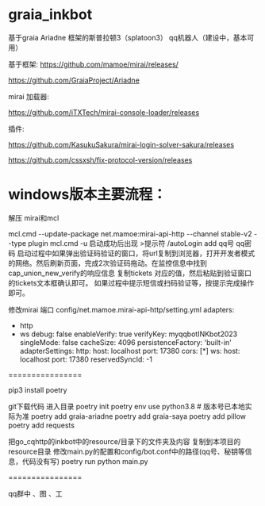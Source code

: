 # graia_inkbot
基于graia Ariadne 框架的斯普拉顿3（splatoon3） qq机器人（建设中，基本可用）



基于框架:
https://github.com/mamoe/mirai/releases/

https://github.com/GraiaProject/Ariadne

mirai 加载器:

https://github.com/iTXTech/mirai-console-loader/releases

插件:

https://github.com/KasukuSakura/mirai-login-solver-sakura/releases

https://github.com/cssxsh/fix-protocol-version/releases

windows版本主要流程：
===================================
解压
mirai和mcl

mcl.cmd --update-package net.mamoe:mirai-api-http --channel stable-v2 --type plugin
mcl.cmd -u
启动成功后出现 >提示符
/autoLogin add qq号 qq密码
启动过程中如果弹出验证码验证的窗口，将url复制到浏览器，打开开发者模式的网络。然后刷新页面，完成2次验证码拖动。在监控信息中找到cap_union_new_verify的响应信息
复制tickets 对应的值，然后粘贴到验证窗口的tickets文本框确认即可。
如果过程中提示短信或扫码验证等，按提示完成操作即可。

修改mirai 端口
config/net.mamoe.mirai-api-http/setting.yml
adapters: 
  - http
  - ws
debug: false
enableVerify: true
verifyKey: myqqbotINKbot2023
singleMode: false
cacheSize: 4096
persistenceFactory: 'built-in'
adapterSettings: 
  http:
    host: localhost
    port: 17380
    cors: [*]
  ws:
    host: localhost
    port: 17380
    reservedSyncId: -1


================

pip3 install  poetry


git下载代码
进入目录
poetry init
poetry env use python3.8 # 版本号已本地实际为准
poetry add graia-ariadne
poetry add graia-saya
poetry add pillow
poetry add requests

把go_cqhttp的inkbot中的resource/目录下的文件夹及内容 复制到本项目的resource目录
修改main.py的配置和config/bot.conf中的路径(qq号、秘钥等信息，代码没有写)
poetry run python main.py

================

qq群中
、图
、工


